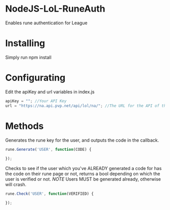 # NodeJS-LoL-RuneAuth
Enables rune authentication for League

# Installing
Simply run npm install

# Configurating
Edit  the apiKey and url variables in index.js
```javascript
apiKey = ""; //Your API Key
url = "https://na.api.pvp.net/api/lol/na/"; //The URL for the API of the Server you want to check on
``` 

# Methods
Generates the rune key for the user, and outputs the code in the callback.
```javascript
rune.Generate('USER', function(CODE) {
         
});
```

Checks to see if the user which you've ALREADY generated a code for has the code on their rune page
or not, returns a bool depending on which the user is verified or not. *NOTE* Users MUST be generated already, otherwise will crash.
```javascript
rune.Check('USER', function(VERIFIED) {

});
```
